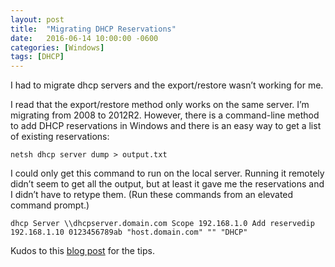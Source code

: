 ```yaml
---
layout: post
title:  "Migrating DHCP Reservations"
date:   2016-06-14 10:00:00 -0600
categories: [Windows]
tags: [DHCP]
---
```


I had to migrate dhcp servers and the export/restore wasn’t working for me.

I read that the export/restore method only works on the same server. I’m migrating from 2008 to 2012R2. However, there is a command-line method to add DHCP reservations in Windows and there is an easy way to get a list of existing reservations:

`netsh dhcp server dump > output.txt`

I could only get this command to run on the local server. Running it remotely didn’t seem to get all the output, but at least it gave me the reservations and I didn’t have to retype them. (Run these commands from an elevated command prompt.)

`dhcp Server \\dhcpserver.domain.com Scope 192.168.1.0 Add reservedip 192.168.1.10 0123456789ab "host.domain.com" "" "DHCP"`

Kudos to this [blog post](http://www.mpking.com/2013/08/using-netsh-to-export-and-import-dhcp.html) for the tips.
